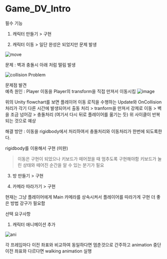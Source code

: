 # Game_DV_Intro

필수 기능
1. 캐릭터 만들기  > 구현

2. 캐릭터 이동 > 일단 완성은 되었지만 문제 발생
   
![move](https://github.com/Noname136-rpg/Game_DV_Intro/assets/71596977/fc310210-8465-4a1d-96c6-7a0c63abdbb6)

문제 : 벽과 충돌시 아래 처럼 떨림 발생

![collision Problem](https://github.com/Noname136-rpg/Game_DV_Intro/assets/71596977/b747f220-f619-412c-a0ee-8dcaa6a5c733)

문제점 발견  
예측 원인 : Player 이동을 Player의 transform을 직접 만져서 이동시킴
![image](https://github.com/Noname136-rpg/Game_DV_Intro/assets/71596977/c3ad50b5-dec4-412b-8943-95ccc6d65dcc)

위의 Unity flowchart를 보면 플레이어 이동 로직을 수행하는 Update와 OnCollision 처리가 각기 다른 시간에 발생되어서 
출동 처리 > tranform을 만져서 강제로 이동 > 벽을 조금 넘어감 > 충돌처리 (여기서 다시 뒤로 플레이어를 옮기는 듯)
위 사이클이 반복되는 것으로 예상

해결 방안 : 이동을 rigidbody에서 처리하여서 충돌처리와 이동처리가 한번에 되도록한다.

rigidbody를 이용해서 구현 (미완)
> 이동은 구현이 되었으나 키보드가 떼어졌을 때 멈추도록 구현해야함
> 키보드가 눌린 상태와 떼어진 순간을 알 수 있는 분기가 필요

3. 방 만들기 > 구현

4. 카메라 따라가기 > 구현
   
현재는 그냥 플레이어에게 Main 카메라를 상속시켜서 플레이어를 따라가게 구현
더 좋은 방법 강구가 필요함



선택 요구사항
1. 캐릭터 애니메이션 추가

![ani](https://github.com/Noname136-rpg/Game_DV_Intro/assets/71596977/3c1d97ec-59f5-4754-8cc2-0481401a319a)

각 프레임마다 이전 좌표와 비교하여 동일하다면 멈춘것으로 간주하고 animation 중단
이전 좌표와 다르다면 walking animation 실행

